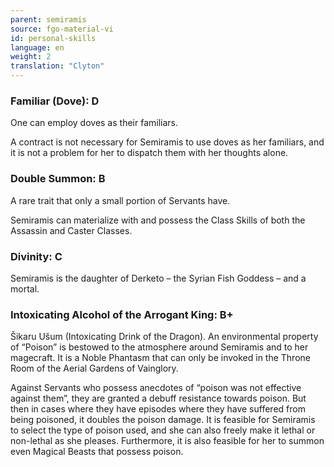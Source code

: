 ```yaml
---
parent: semiramis
source: fgo-material-vi
id: personal-skills
language: en
weight: 2
translation: "Clyton"
---
```


### Familiar (Dove): D

One can employ doves as their familiars.

A contract is not necessary for Semiramis to use doves as her familiars, and it is not a problem for her to dispatch them with her thoughts alone.

### Double Summon: B

A rare trait that only a small portion of Servants have.

Semiramis can materialize with and possess the Class Skills of both the Assassin and Caster Classes.

### Divinity: C

Semiramis is the daughter of Derketo – the Syrian Fish Goddess – and a mortal.

### Intoxicating Alcohol of the Arrogant King: B+

Šikaru Ušum (Intoxicating Drink of the Dragon). An environmental property of “Poison” is bestowed to the atmosphere around Semiramis and to her magecraft. It is a Noble Phantasm that can only be invoked in the Throne Room of the Aerial Gardens of Vainglory.

Against Servants who possess anecdotes of “poison was not effective against them”, they are granted a debuff resistance towards poison. But then in cases where they have episodes where they have suffered from being poisoned, it doubles the poison damage. It is feasible for Semiramis to select the type of poison used, and she can also freely make it lethal or non-lethal as she pleases. Furthermore, it is also feasible for her to summon even Magical Beasts that possess poison.
